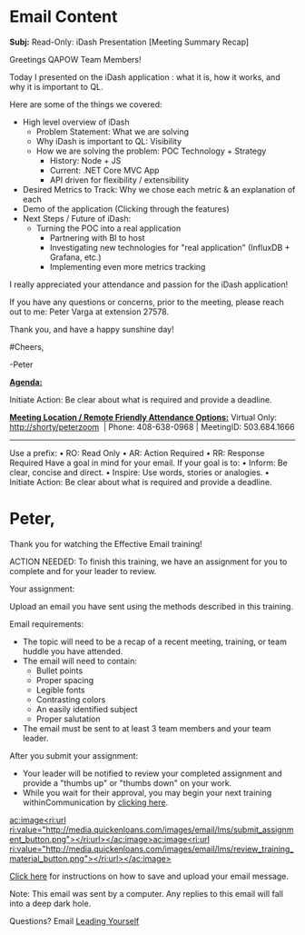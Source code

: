 
# Email Content

**Subj:** Read-Only: iDash Presentation [Meeting Summary Recap]

Greetings QAPOW Team Members!

Today I presented on the iDash application : what it is, how it works, and why it is important to QL.



Here are some of the things we covered:

- High level overview of iDash
    - Problem Statement: What we are solving
    - Why iDash is important to QL: Visibility
    - How we are solving the problem: POC Technology + Strategy
        - History: Node + JS
        - Current: .NET Core MVC App
        - API driven for flexibility / extensibility
- Desired Metrics to Track: Why we chose each metric & an explanation of each
- Demo of the application (Clicking through the features)
- Next Steps / Future of iDash:
    - Turning the POC into a real application
        - Partnering with BI to host
        - Investigating new technologies for "real application" (InfluxDB + Grafana, etc.)
        - Implementing even more metrics tracking




I really appreciated your attendance and passion for the iDash application!



If you have any questions or concerns, prior to the meeting, please reach out to me: Peter Varga at extension 27578.



Thank you, and have a happy sunshine day!



#Cheers,

-Peter





**<u>Agenda:</u>**



Initiate Action: Be clear about what is required and provide a deadline.



**<u>Meeting Location / Remote Friendly Attendance Options:</u>**
 Virtual Only: [http://shorty/peterzoom](http://shorty/peterzoom)  | Phone: 408-638-0968 | MeetingID: 503.684.1666





---



Use a prefix: • RO: Read Only • AR: Action Required • RR: Response Required Have a goal in mind for your email. If your goal is to: • Inform: Be clear, concise and direct. • Inspire: Use words, stories or analogies. • Initiate Action: Be clear about what is required and provide a deadline.



# Peter,

Thank you for watching the Effective Email training!

ACTION NEEDED: To finish this training, we have an assignment for you to complete and for your leader to review.

Your assignment:

Upload an email you have sent using the methods described in this training.

Email requirements:

- The topic will need to be a recap of a recent meeting, training, or team huddle you have attended.
- The email will need to contain:
    - Bullet points
    - Proper spacing
    - Legible fonts
    - Contrasting colors
    - An easily identified subject
    - Proper salutation
- The email must be sent to at least 3 team members and your team leader.


After you submit your assignment:

- Your leader will be notified to review your completed assignment and provide a "thumbs up" or "thumbs down" on your work.
- While you wait for their approval, you may begin your next training withinCommunication by [clicking here](https://rod.sumtotalsystems.com/quickenloans/app/SYS_login.aspx?ru=%2fquickenloans%2fapp%2fmanagement%2fLMS_ActDetails.aspx%3fUserMode%3d0%26ActivityId%3d69465).


[<ac:image><ri:url ri:value="http://media.quickenloans.com/images/email/lms/submit_assignment_button.png"></ri:url></ac:image>](http://teams/sites/TheJourney/LeadingYourself/Pages/Participants/Courses/communication.aspx)[<ac:image><ri:url ri:value="http://media.quickenloans.com/images/email/lms/review_training_material_button.png"></ri:url></ac:image>](https://rod.sumtotalsystems.com/quickenloans/app/SYS_login.aspx?ru=%2fquickenloans%2fapp%2fmanagement%2fLMS_ActDetails.aspx%3fUserMode%3d0%26ActivityId%3d62142)

[Click here](http://teams/sites/TheJourney/LeadingYourself/assets/documents/SaveAnEmail.pdf) for instructions on how to save and upload your email message.

Note: This email was sent by a computer. Any replies to this email will fall into a deep dark hole.



Questions? Email [Leading Yourself](mailto:LeadingYourself@quickenloans.com)
